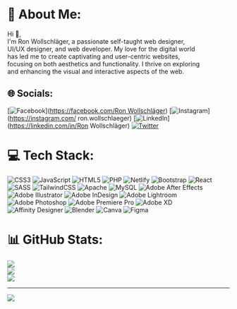 # 💫 About Me:
Hi 👋,<br>I'm Ron Wollschläger, a passionate self-taught web designer,<br>UI/UX designer, and web developer. My love for the digital world<br>has led me to create captivating and user-centric websites,<br>focusing on both aesthetics and functionality. I thrive on exploring<br>and enhancing the visual and interactive aspects of the web.


## 🌐 Socials:
[![Facebook](https://img.shields.io/badge/Facebook-%231877F2.svg?logo=Facebook&logoColor=white)]([https://facebook.com/Ron Wollschläger](https://www.facebook.com/profile.php?id=100085403391874)) [![Instagram](https://img.shields.io/badge/Instagram-%23E4405F.svg?logo=Instagram&logoColor=white)](https://instagram.com/ ron.wollschlaeger) [![LinkedIn](https://img.shields.io/badge/LinkedIn-%230077B5.svg?logo=linkedin&logoColor=white)](https://linkedin.com/in/Ron Wollschläger) [![Twitter](https://img.shields.io/badge/Twitter-%231DA1F2.svg?logo=Twitter&logoColor=white)](https://twitter.com/pxRonW) 

# 💻 Tech Stack:
![CSS3](https://img.shields.io/badge/css3-%231572B6.svg?style=flat-square&logo=css3&logoColor=white) ![JavaScript](https://img.shields.io/badge/javascript-%23323330.svg?style=flat-square&logo=javascript&logoColor=%23F7DF1E) ![HTML5](https://img.shields.io/badge/html5-%23E34F26.svg?style=flat-square&logo=html5&logoColor=white) ![PHP](https://img.shields.io/badge/php-%23777BB4.svg?style=flat-square&logo=php&logoColor=white) ![Netlify](https://img.shields.io/badge/netlify-%23000000.svg?style=flat-square&logo=netlify&logoColor=#00C7B7) ![Bootstrap](https://img.shields.io/badge/bootstrap-%23563D7C.svg?style=flat-square&logo=bootstrap&logoColor=white) ![React](https://img.shields.io/badge/react-%2320232a.svg?style=flat-square&logo=react&logoColor=%2361DAFB) ![SASS](https://img.shields.io/badge/SASS-hotpink.svg?style=flat-square&logo=SASS&logoColor=white) ![TailwindCSS](https://img.shields.io/badge/tailwindcss-%2338B2AC.svg?style=flat-square&logo=tailwind-css&logoColor=white) ![Apache](https://img.shields.io/badge/apache-%23D42029.svg?style=flat-square&logo=apache&logoColor=white) ![MySQL](https://img.shields.io/badge/mysql-%2300f.svg?style=flat-square&logo=mysql&logoColor=white) ![Adobe After Effects](https://img.shields.io/badge/Adobe%20After%20Effects-9999FF.svg?style=flat-square&logo=Adobe%20After%20Effects&logoColor=white) ![Adobe Illustrator](https://img.shields.io/badge/adobeillustrator-%23FF9A00.svg?style=flat-square&logo=adobeillustrator&logoColor=white) ![Adobe InDesign](https://img.shields.io/badge/Adobe%20InDesign-49021F?style=flat-square&logo=adobeindesign&logoColor=white) ![Adobe Lightroom](https://img.shields.io/badge/Adobe%20Lightroom-31A8FF.svg?style=flat-square&logo=Adobe%20Lightroom&logoColor=white) ![Adobe Photoshop](https://img.shields.io/badge/adobephotoshop-%2331A8FF.svg?style=flat-square&logo=adobephotoshop&logoColor=white) ![Adobe Premiere Pro](https://img.shields.io/badge/Adobe%20Premiere%20Pro-9999FF.svg?style=flat-square&logo=Adobe%20Premiere%20Pro&logoColor=white) ![Adobe XD](https://img.shields.io/badge/Adobe%20XD-470137?style=flat-square&logo=Adobe%20XD&logoColor=#FF61F6) ![Affinity Designer](https://img.shields.io/badge/affinitydesginer-%231B72BE.svg?style=flat-square&logo=affinity-designer&logoColor=white) ![Blender](https://img.shields.io/badge/blender-%23F5792A.svg?style=flat-square&logo=blender&logoColor=white) ![Canva](https://img.shields.io/badge/Canva-%2300C4CC.svg?style=flat-square&logo=Canva&logoColor=white) 	![Figma](https://img.shields.io/badge/figma-%23F24E1E.svg?style=flat-square&logo=figma&logoColor=white)
# 📊 GitHub Stats:
![](https://github-readme-stats.vercel.app/api?username=ron-wollschlaeger&theme=dark&hide_border=false&include_all_commits=true&count_private=true)<br/>
![](https://github-readme-streak-stats.herokuapp.com/?user=ron-wollschlaeger&theme=dark&hide_border=false)<br/>
![](https://github-readme-stats.vercel.app/api/top-langs/?username=ron-wollschlaeger&theme=dark&hide_border=false&include_all_commits=true&count_private=true&layout=compact)

---
[![](https://visitcount.itsvg.in/api?id=ron-wollschlaeger&icon=0&color=12)](https://visitcount.itsvg.in)

<!-- Proudly created with GPRM ( https://gprm.itsvg.in ) -->
